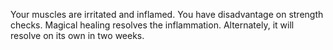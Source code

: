  Your muscles are irritated and inflamed. You have disadvantage on strength checks.
Magical healing resolves the inflammation. Alternately, it will resolve on its own in
two weeks.